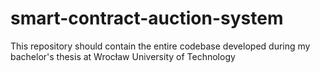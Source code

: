 # smart-contract-auction-system
This repository should contain the entire codebase developed during my bachelor's thesis at Wrocław University of Technology

